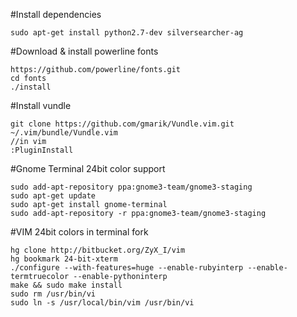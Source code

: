 #Install dependencies

```
sudo apt-get install python2.7-dev silversearcher-ag
```

#Download & install powerline fonts

```
https://github.com/powerline/fonts.git
cd fonts
./install
```

#Install vundle

```
git clone https://github.com/gmarik/Vundle.vim.git ~/.vim/bundle/Vundle.vim
//in vim
:PluginInstall
```

#Gnome Terminal 24bit color support

```
sudo add-apt-repository ppa:gnome3-team/gnome3-staging
sudo apt-get update
sudo apt-get install gnome-terminal
sudo add-apt-repository -r ppa:gnome3-team/gnome3-staging
```

#VIM 24bit colors in terminal fork

```
hg clone http://bitbucket.org/ZyX_I/vim
hg bookmark 24-bit-xterm
./configure --with-features=huge --enable-rubyinterp --enable-termtruecolor --enable-pythoninterp
make && sudo make install
sudo rm /usr/bin/vi
sudo ln -s /usr/local/bin/vim /usr/bin/vi
```
